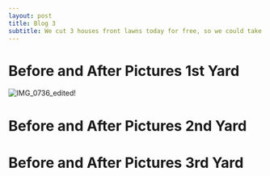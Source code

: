 ```yaml
---
layout: post
title: Blog 3
subtitle: We cut 3 houses front lawns today for free, so we could take before and after pics of our work.
---
```

# **Before and After Pictures 1st Yard**
![IMG_0736_edited](https://user-images.githubusercontent.com/129482309/231349840-66870cf0-d3f9-41e6-81a3-d7a2f27d241f.jpg)!


# **Before and After Pictures 2nd Yard**


# **Before and After Pictures 3rd Yard**


